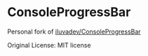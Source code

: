# ConsoleProgressBar

Personal fork of [iluvadev/ConsoleProgressBar](https://github.com/iluvadev/ConsoleProgressBar)

Original License: MIT license
